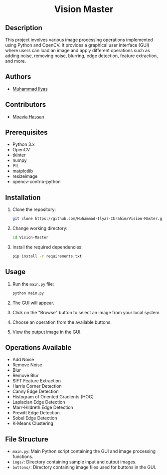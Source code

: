 # <center> Vision Master <center>


## Description
This project involves various image processing operations implemented using Python and OpenCV. It provides a graphical user interface (GUI) where users can load an image and apply different operations such as adding noise, removing noise, blurring, edge detection, feature extraction, and more.

## Authors
- [Muhammad Ilyas](https://github.com/Muhammad-Ilyas-Ibrahim)

## Contributors
- [Moavia Hassan](https://github.com/Moavia-Hassan)

## Prerequisites
- Python 3.x
- OpenCV
- tkinter
- numpy
- PIL
- matplotlib
- resizeimage
- opencv-contrib-python

## Installation
1. Clone the repository:
   ```bash
   git clone https://github.com/Muhammad-Ilyas-Ibrahim/Vision-Master.git
   ```
2. Change working directory:
   ```bash
   cd Vision-Master
   ```
3. Install the required dependencies:
   ```bash
   pip install -r requirements.txt
   ```

## Usage
1. Run the `main.py` file:
   ```bash
   python main.py
   ```

2. The GUI will appear.
3. Click on the "Browse" button to select an image from your local system.
4. Choose an operation from the available buttons.
5. View the output image in the GUI.

## Operations Available
- Add Noise
- Remove Noise
- Blur
- Remove Blur
- SIFT Feature Extraction
- Harris Corner Detection
- Canny Edge Detection
- Histogram of Oriented Gradients (HOG)
- Laplacian Edge Detection
- Marr-Hildreth Edge Detection
- Prewitt Edge Detection
- Sobel Edge Detection
- K-Means Clustering

## File Structure
- `main.py`: Main Python script containing the GUI and image processing functions.
- `imgs/`: Directory containing sample input and output images.
- `buttons/`: Directory containing image files used for buttons in the GUI.
